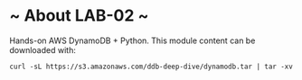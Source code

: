 # ~ About LAB-02 ~

Hands-on AWS DynamoDB + Python. This module content can be downloaded with:

```curl -sL https://s3.amazonaws.com/ddb-deep-dive/dynamodb.tar | tar -xv```